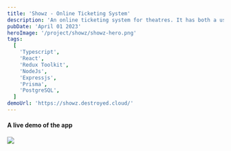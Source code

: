 ```yaml
---
title: 'Showz - Online Ticketing System'
description: 'An online ticketing system for theatres. It has both a user and admin panel for controlling the ticketing system.'
pubDate: 'April 01 2023'
heroImage: '/project/showz/showz-hero.png'
tags:
  [
    'Typescript',
    'React',
    'Redux Toolkit',
    'NodeJs',
    'Expressjs',
    'Prisma',
    'PostgreSQL',
  ]
demoUrl: 'https://showz.destroyed.cloud/'
---
```


#### A live demo of the app

![](/project/showz/showz-demo.gif)
